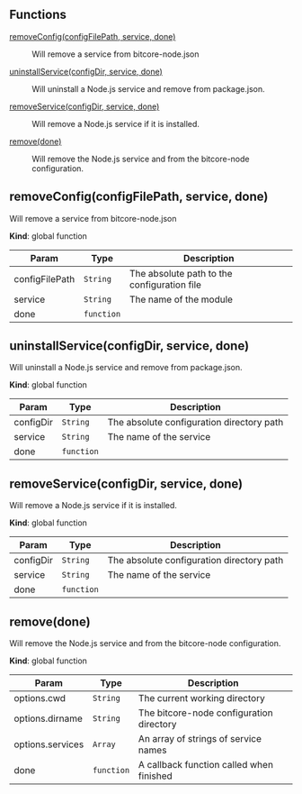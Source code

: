 ## Functions

<dl>
<dt><a href="#removeConfig">removeConfig(configFilePath, service, done)</a></dt>
<dd><p>Will remove a service from bitcore-node.json</p>
</dd>
<dt><a href="#uninstallService">uninstallService(configDir, service, done)</a></dt>
<dd><p>Will uninstall a Node.js service and remove from package.json.</p>
</dd>
<dt><a href="#removeService">removeService(configDir, service, done)</a></dt>
<dd><p>Will remove a Node.js service if it is installed.</p>
</dd>
<dt><a href="#remove">remove(done)</a></dt>
<dd><p>Will remove the Node.js service and from the bitcore-node configuration.</p>
</dd>
</dl>

<a name="removeConfig"></a>

## removeConfig(configFilePath, service, done)
Will remove a service from bitcore-node.json

**Kind**: global function  

| Param | Type | Description |
| --- | --- | --- |
| configFilePath | <code>String</code> | The absolute path to the configuration file |
| service | <code>String</code> | The name of the module |
| done | <code>function</code> |  |

<a name="uninstallService"></a>

## uninstallService(configDir, service, done)
Will uninstall a Node.js service and remove from package.json.

**Kind**: global function  

| Param | Type | Description |
| --- | --- | --- |
| configDir | <code>String</code> | The absolute configuration directory path |
| service | <code>String</code> | The name of the service |
| done | <code>function</code> |  |

<a name="removeService"></a>

## removeService(configDir, service, done)
Will remove a Node.js service if it is installed.

**Kind**: global function  

| Param | Type | Description |
| --- | --- | --- |
| configDir | <code>String</code> | The absolute configuration directory path |
| service | <code>String</code> | The name of the service |
| done | <code>function</code> |  |

<a name="remove"></a>

## remove(done)
Will remove the Node.js service and from the bitcore-node configuration.

**Kind**: global function  

| Param | Type | Description |
| --- | --- | --- |
| options.cwd | <code>String</code> | The current working directory |
| options.dirname | <code>String</code> | The bitcore-node configuration directory |
| options.services | <code>Array</code> | An array of strings of service names |
| done | <code>function</code> | A callback function called when finished |

